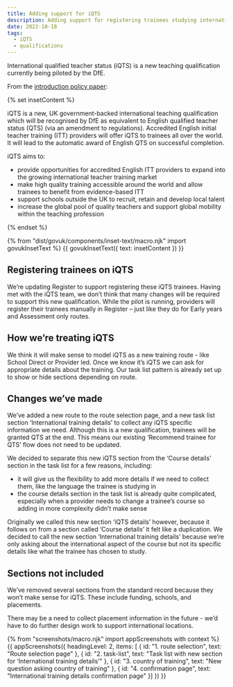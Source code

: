 ```yaml
---
title: Adding support for iQTS
description: Adding support for registering trainees studying international qualified teacher status (iQTS)
date: 2022-10-18
tags:
  - iQTS
  - qualifications
---
```


International qualified teacher status (iQTS) is a new teaching qualification currently being piloted by the DfE.

From the [introduction policy paper](https://www.gov.uk/government/publications/international-qualified-teacher-status-iqts/introducing-the-international-qualified-teacher-status-iqts-pilot):

{% set insetContent %}

iQTS is a new, UK government-backed international teaching qualification which will be recognised by DfE as equivalent to English qualified teacher status (QTS) (via an amendment to regulations). Accredited English initial teacher training (ITT) providers will offer iQTS to trainees all over the world. It will lead to the automatic award of English QTS on successful completion.

iQTS aims to:

- provide opportunities for accredited English ITT providers to expand into the growing international teacher training market
- make high quality training accessible around the world and allow trainees to benefit from evidence-based ITT
- support schools outside the UK to recruit, retain and develop local talent
- increase the global pool of quality teachers and support global mobility within the teaching profession

{% endset %}

{% from "dist/govuk/components/inset-text/macro.njk" import govukInsetText %}
{{ govukInsetText({
  text: insetContent
}) }}

## Registering trainees on iQTS

We’re updating Register to support registering these iQTS trainees. Having met with the iQTS team, we don’t think that many changes will be required to support this new qualification. While the pilot is running, providers will register their trainees manually in Register – just like they do for Early years and Assessment only routes.

## How we’re treating iQTS

We think it will make sense to model iQTS as a new training route - like School Direct or Provider led. Once we know it’s iQTS we can ask for appropriate details about the training. Our task list pattern is already set up to show or hide sections depending on route.

## Changes we’ve made

We’ve added a new route to the route selection page, and a new task list section ‘International training details’ to collect any iQTS specific information we need. Although this is a new qualification, trainees will be granted QTS at the end. This means our existing ‘Recommend trainee for QTS’ flow does not need to be updated.

We decided to separate this new iQTS section from the ‘Course details’ section in the task list for a few reasons, including:

- it will give us the flexibility to add more details if we need to collect them, like the language the trainee is studying in
- the course details section in the task list is already quite complicated, especially when a provider needs to change a trainee’s course so adding in more complexity didn’t make sense

Originally we called this new section ‘iQTS details’ however, because it follows on from a section called ‘Course details’ it felt like a duplication. We decided to call the new section ‘International training details’ because we’re only asking about the international aspect of the course but not its specific details like what the trainee has chosen to study.

## Sections not included

We’ve removed several sections from the standard record because they won’t make sense for iQTS. These include funding, schools, and placements.

There may be a need to collect placement information in the future - we’d have to do further design work to support international locations.

{% from "screenshots/macro.njk" import appScreenshots with context %}
{{ appScreenshots({
  headingLevel: 2,
  items: [
  {
    id: "1. route selection",
    text: "Route selection page"
  },
  {
    id: "2. task-list",
    text: "Task list with new section for ‘International training details’"
  },
  {
    id: "3. country of training",
    text: "New question asking country of training"
  },
  {
    id: "4. confirmation page",
    text: "International training details confirmation page"
  }]
}) }}
